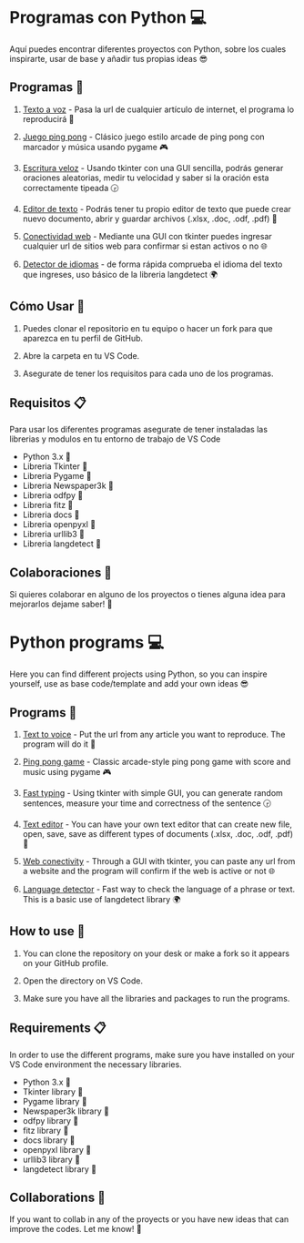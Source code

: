 # Programas con Python 💻

Aquí puedes encontrar diferentes proyectos con Python, sobre los cuales inspirarte, usar de base y añadir tus propias ideas 😎 

## Programas 📖
1. [Texto a voz](https://github.com/Johanafuku/python-projects/tree/main/TEXTO_A_VOZ) - Pasa la url de cualquier artículo de internet, el programa lo reproducirá  🎤 

2. [Juego ping pong](https://github.com/Johanafuku/python-projects/tree/main/JUEGO_PONG) - Clásico juego estilo arcade de ping pong con marcador y música usando pygame 🎮

3. [Escritura veloz](https://github.com/Johanafuku/python-projects/tree/main/ESCRITURA_VELOZ) - Usando tkinter con una GUI sencilla, podrás generar oraciones aleatorias, medir tu velocidad y saber si la oración esta correctamente tipeada 🕞

4. [Editor de texto](https://github.com/Johanafuku/python-projects/tree/main/EDITOR_DE_TEXTO) - Podrás tener tu propio editor de texto que puede crear nuevo documento, abrir y guardar archivos (.xlsx, .doc, .odf, .pdf) 📝

5. [Conectividad web](https://github.com/Johanafuku/python-projects/tree/main/conectividad_sitio_web) - Mediante una GUI con tkinter puedes ingresar cualquier url de sitios web para confirmar si estan activos o no 🌐

6. [Detector de idiomas](https://github.com/Johanafuku/python-projects/tree/main/detector_idiomas) - de forma rápida comprueba el idioma del texto que ingreses, uso básico de la libreria langdetect 🌍

## Cómo Usar 📝

1. Puedes clonar el repositorio en tu equipo o hacer un fork para que aparezca en tu perfil de GitHub.

2. Abre la carpeta en tu VS Code.

3. Asegurate de tener los requisitos para cada uno de los programas.

## Requisitos 📋

Para usar los diferentes programas asegurate de tener instaladas las librerias y modulos en tu entorno de trabajo de VS Code

- Python 3.x 🐍
- Libreria Tkinter 📕
- Libreria Pygame 📗 
- Libreria Newspaper3k 📘
- Libreria odfpy 📙
- Libreria fitz 📓
- Libreria docs 📔
- Libreria openpyxl 📒
- Libreria urllib3 📕
- Libreria langdetect 📗 


## Colaboraciones 💭

Si quieres colaborar en alguno de los proyectos o tienes alguna idea para mejorarlos dejame saber! 🙌

#
# Python programs 💻

Here you can find different projects using Python, so you can inspire yourself, use as base code/template and add your own ideas 😎 

## Programs 📖
1. [Text to voice](https://github.com/Johanafuku/python-projects/tree/main/TEXTO_A_VOZ) - Put the url from any article you want to reproduce. The program will do it  🎤 

2. [Ping pong game](https://github.com/Johanafuku/python-projects/tree/main/JUEGO_PONG) - Classic arcade-style ping pong game with score and music using pygame 🎮

3. [Fast typing](https://github.com/Johanafuku/python-projects/tree/main/ESCRITURA_VELOZ) - Using tkinter with simple GUI, you can generate random sentences, measure your time and correctness of the sentence 🕞

4. [Text editor](https://github.com/Johanafuku/python-projects/tree/main/EDITOR_DE_TEXTO) - You can have your own text editor that can create new file, open, save, save as different types of documents (.xlsx, .doc, .odf, .pdf) 📝

5. [Web conectivity](https://github.com/Johanafuku/python-projects/tree/main/conectividad_sitio_web) - Through a GUI with tkinter, you can paste any url from a website and the program will confirm if the web is active or not 🌐

6. [Language detector](https://github.com/Johanafuku/python-projects/tree/main/detector_idiomas) - Fast way to check the language of a phrase or text. This is a basic use of langdetect library 🌍

## How to use 📝

1. You can clone the repository on your desk or make a fork so it appears on your GitHub profile.

2. Open the directory on VS Code.

3. Make sure you have all the libraries and packages to run the programs.

## Requirements 📋

In order to use the different programs, make sure you have installed on your VS Code environment the necessary libraries.

- Python 3.x 🐍
- Tkinter library 📕
- Pygame library 📗 
- Newspaper3k library 📘
- odfpy library 📙
- fitz library 📓
- docs library 📔
- openpyxl library 📒
- urllib3 library 📕
- langdetect library 📗 


## Collaborations 💭

If you want to collab in any of the proyects or you have new ideas that can improve the codes. Let me know! 🙌
